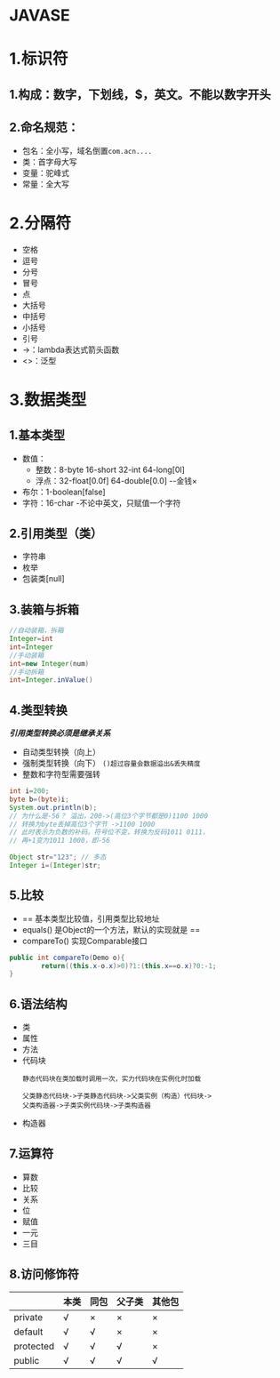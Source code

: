 JAVASE
==

# 1.标识符

## 1.构成：数字，下划线，$，英文。不能以数字开头

## 2.命名规范：

* 包名：全小写，域名倒置`com.acn....`
* 类：首字母大写
* 变量：驼峰式
* 常量：全大写

# 2.分隔符

* 空格
* 逗号
* 分号
* 冒号
* 点
* 大括号
* 中括号
* 小括号
* 引号
* ->：lambda表达式箭头函数
* <>：泛型

# 3.数据类型

## 1.基本类型

* 数值：
    * 整数：8-byte 16-short 32-int 64-long[0l]
    * 浮点：32-float[0.0f] 64-double[0.0] --金钱×
* 布尔：1-boolean[false]
* 字符：16-char -不论中英文，只赋值一个字符

## 2.引用类型（类）

* 字符串
* 枚举
* 包装类[null]

## 3.装箱与拆箱

``` java
//自动装箱，拆箱 
Integer=int
int=Integer
//手动装箱
int=new Integer(num)
//手动拆箱
int=Integer.inValue()
```

## 4.类型转换

***引用类型转换必须是继承关系***

* 自动类型转换（向上）
* 强制类型转换（向下）  `()超过容量会数据溢出&丢失精度`
* 整数和字符型需要强转

~~~ java
int i=200;
byte b=(byte)i;
System.out.println(b);
// 为什么是-56？ 溢出，200->(高位3个字节都是0)1100 1000
// 转换为byte丢掉高位3个字节 ->1100 1000
// 此时表示为负数的补码。符号位不变，转换为反码1011 0111，
// 再+1变为1011 1000，即-56
        
Object str="123"; // 多态
Integer i=(Integer)str;
~~~

## 5.比较

* == 基本类型比较值，引用类型比较地址
* equals() 是Object的一个方法，默认的实现就是 ==
* compareTo() 实现Comparable接口

~~~ java
public int compareTo(Demo o){
        return((this.x-o.x)>0)?1:(this.x==o.x)?0:-1;
}
~~~

## 6.语法结构

* 类
* 属性
* 方法
* 代码块
  ~~~
  静态代码块在类加载时调用一次，实力代码块在实例化时加载
  
  父类静态代码块->子类静态代码块->父类实例（构造）代码块->
  父类构造器->子类实例代码块->子类构造器
  ~~~
* 构造器

## 7.运算符

* 算数
* 比较
* 关系
* 位
* 赋值
* 一元
* 三目

## 8.访问修饰符

|           | 本类 | 同包 | 父子类 | 其他包 |  
|-----------|----|----|-----|-----|
| private   | √  | ×  | ×   | ×   |
| default   | √  | √  | ×   | ×   |
| protected | √  | √  | √   | ×   |
| public    | √  | √  | √   | √   |

